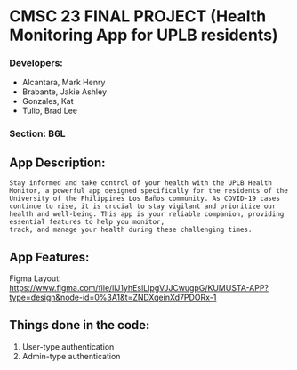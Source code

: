 # CMSC 23 FINAL PROJECT (Health Monitoring App for UPLB residents)

### Developers: 
  - Alcantara, Mark Henry 
  - Brabante, Jakie Ashley
  - Gonzales, Kat
  - Tulio, Brad Lee

### Section: B6L

## App Description: 
    Stay informed and take control of your health with the UPLB Health Monitor, a powerful app designed specifically for the residents of the 
    University of the Philippines Los Baños community. As COVID-19 cases continue to rise, it is crucial to stay vigilant and prioritize our 
    health and well-being. This app is your reliable companion, providing essential features to help you monitor, 
    track, and manage your health during these challenging times.

## App Features:
Figma Layout: https://www.figma.com/file/llJ1yhEslLIpgVJJCwugpG/KUMUSTA-APP?type=design&node-id=0%3A1&t=ZNDXqeinXd7PDORx-1

## Things done in the code: 
   1. User-type authentication
   2. Admin-type authentication


    

